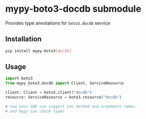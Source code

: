 # mypy-boto3-docdb submodule

Provides type annotations for `boto3.docdb` service

## Installation

```bash
pip install mypy-boto3[docdb]
```

## Usage

```python
import boto3
from mypy_boto3.docdb import Client, ServiceResource

client: Client = boto3.client("docdb")
resource: ServiceResource = boto3.resource("docdb")

# now your IDE can suggest you method and arguments names
# and mypy can check types
```

